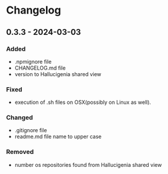 # Changelog

## 0.3.3 - 2024-03-03

### Added
  - .npmignore file
  - CHANGELOG.md file
  - version to Hallucigenia shared view

### Fixed
  - execution of .sh files on OSX(possibly on Linux as well).

### Changed
  - .gitignore file
  - readme.md file name to upper case

### Removed
  - number os repositories found from Hallucigenia shared view